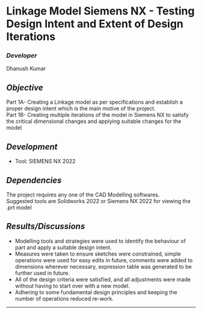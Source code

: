 # Linkage Model Siemens NX - Testing Design Intent and Extent of Design Iterations 

### _Developer_
Dhanush Kumar

## _Objective_
Part 1A- Creating a Linkage model as per specifications and establish a proper design intent which is the main motive of the project.\
Part 1B- Creating multiple iterations of the model in Siemens NX to satisfy the critical dimensional changes and applying suitable changes for the model

## _Development_
* Tool: SIEMENS NX 2022

## _Dependencies_
The project requires any one of the CAD Modelling softwares.\
Suggested tools are Solidworks 2022 or Siemens NX 2022 for viewing the .prt model 

## _Results/Discussions_
* Modelling tools and strategies were used to identify the behaviour of part and apply a suitable design intent.
* Measures were taken to ensure sketches were constrained, simple operations were used for easy edits in future, comments were added to dimensions wherever necessary, 
expression table was generated to be further used in future.
* All of the design criteria were satisfied, and all adjustments were made without having to start over with a new model.
* Adhering to some fundamental design principles and keeping the number of operations reduced re-work.
---


